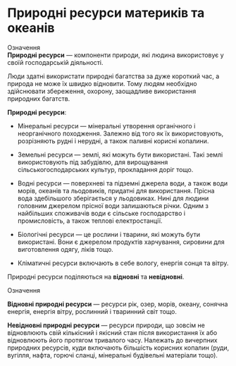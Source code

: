 # Природнi ресурси материкiв та океанiв


<div class="eoz-wrap">
<span class="eoz">Означення</span>
<div class="eoz-text">
<b>Природнi ресурси</b> — компоненти природи, якi людина використовує у своїй господарськiй дiяльностi.
</div>
</div>

Люди здатні використати природні багатства за дуже короткий час, а природа не може їх швидко відновити. Тому людям необхідно здійснювати збереження, охорону, заощадливе використання природних багатств.

**Природні ресурси**:

-   <span class="p1">Мінеральні ресурси</span> — мінеральні утворення органічного і неорганічного походження. Залежно від того як їх використовують, розрізняють рудні і нерудні, а також паливні корисні копалини.

-   <span class="p1">Земельні ресурси</span> — землі, які можуть бути використані. Такі землі використовують під забудівлю, для вирощування сільськогосподарських культур, прокладання доріг тощо.

-   <span class="p1">Водні ресурси</span> — поверхневі та підземні джерела води, а також води морів, океанів та льодовиків, придатні для використання. Прісна вода здебільшого зберігається у льодовиках. Нині для людини головним джерелом прісної води залишаються річки. Одним з найбільших споживачів води є сільське господарство і промисловість, а також теплові електростанції.

-   <span class="p1">Біологічні ресурси</span> — це рослини і тварини, які можуть бути використані. Вони є джерелом продуктів харчування, сировини для виготовлення одягу, ліків тощо.

-   <span class="p1">Кліматичні ресурси</span> включають в себе вологу, енергія сонця та вітру.

Природні ресурси поділяються на **відновні** та **невідновні**.

<div class="eoz-wrap">
<span class="eoz">Означення</span>
<div class="eoz-text">
<p><b>Вiдновнi природнi ресурси</b> — ресурси рiк, озер, морiв, океану, сонячна енергiя, енергiя вiтру, рослинний i тваринний свiт тощо.</p>
<b>Невiдновнi природнi ресурси</b> — ресурси природи, що зовсiм не вiдновлюють свiй кiлькiсний i якiсний стан пiсля використання їх або вiдновлюють його протягом тривалого часу. Належать до вичерпних природних ресурсiв, куди включають бiльшiсть корисних копалин (руди, вугiлля, нафта, горючi сланцi, мiнеральнi будiвельнi матерiали тощо).
</div>
</div>
